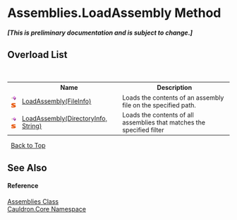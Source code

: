 # Assemblies.LoadAssembly Method 
 _**\[This is preliminary documentation and is subject to change.\]**_


## Overload List
&nbsp;<table><tr><th></th><th>Name</th><th>Description</th></tr><tr><td>![Public method](media/pubmethod.gif "Public method")![Static member](media/static.gif "Static member")</td><td><a href="M_Cauldron_Core_Assemblies_LoadAssembly_1">LoadAssembly(FileInfo)</a></td><td>
Loads the contents of an assembly file on the specified path.</td></tr><tr><td>![Public method](media/pubmethod.gif "Public method")![Static member](media/static.gif "Static member")</td><td><a href="M_Cauldron_Core_Assemblies_LoadAssembly">LoadAssembly(DirectoryInfo, String)</a></td><td>
Loads the contents of all assemblies that matches the specified filter</td></tr></table>&nbsp;
<a href="#assemblies.loadassembly-method">Back to Top</a>

## See Also


#### Reference
<a href="T_Cauldron_Core_Assemblies">Assemblies Class</a><br /><a href="N_Cauldron_Core">Cauldron.Core Namespace</a><br />